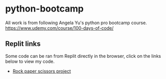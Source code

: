 # python-bootcamp
All work is from following Angela Yu's python pro bootcamp course. https://www.udemy.com/course/100-days-of-code/

## Replit links
Some code can be ran from Replit directly in the browser, click on the links below to view my code.
- [Rock paper scissors project](https://replit.com/@hewittaj/rock-paper-scissors)
